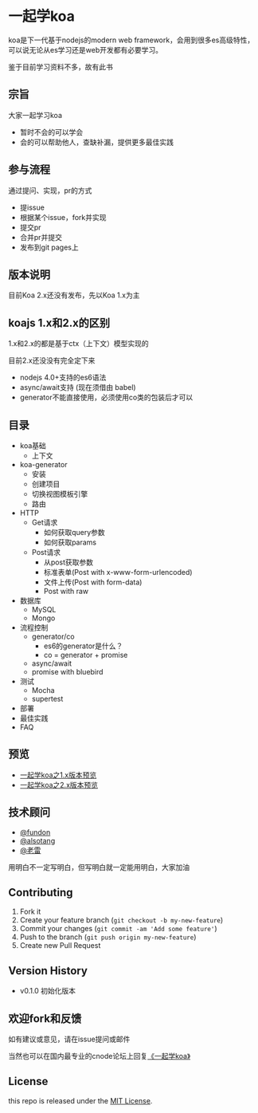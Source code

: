 # 一起学koa

koa是下一代基于nodejs的modern web framework，会用到很多es高级特性，可以说无论从es学习还是web开发都有必要学习。

鉴于目前学习资料不多，故有此书

## 宗旨

大家一起学习koa

- 暂时不会的可以学会
- 会的可以帮助他人，查缺补漏，提供更多最佳实践

## 参与流程

通过提问、实现，pr的方式

- 提issue
- 根据某个issue，fork并实现
- 提交pr
- 合并pr并提交
- 发布到git pages上

## 版本说明

目前Koa 2.x还没有发布，先以Koa 1.x为主

## koajs 1.x和2.x的区别

1.x和2.x的都是基于ctx（上下文）模型实现的

目前2.x还没没有完全定下来

- nodejs 4.0+支持的es6语法
- async/await支持 (现在须借由 babel)
- generator不能直接使用，必须使用co类的包装后才可以

## 目录

- koa基础
  * 上下文
- koa-generator
  * 安装
  * 创建项目
  * 切换视图模板引擎
  * 路由
- HTTP
  * Get请求
    + 如何获取query参数
    + 如何获取params
  * Post请求
    + 从post获取参数
    + 标准表单(Post with x-www-form-urlencoded)
    + 文件上传(Post with form-data)
    + Post with raw
- 数据库
  * MySQL
  * Mongo
- 流程控制
  * generator/co
    + es6的generator是什么？
    + co = generator + promise
  * async/await
  * promise with bluebird
- 测试
  * Mocha
  * supertest
- 部署
- 最佳实践
- FAQ

## 预览

- [一起学koa之1.x版本预览](http://base-n.github.io/koa-generator-examples/)
- [一起学koa之2.x版本预览](2.x.md)

## 技术顾问

- [@fundon](https://github.com/fundon)
- [@alsotang](https://github.com/alsotang)
- [@老雷](https://github.com/leizongmin)

用明白不一定写明白，但写明白就一定能用明白，大家加油

## Contributing

1. Fork it
2. Create your feature branch (`git checkout -b my-new-feature`)
3. Commit your changes (`git commit -am 'Add some feature'`)
4. Push to the branch (`git push origin my-new-feature`)
5. Create new Pull Request


## Version History

- v0.1.0 初始化版本

## 欢迎fork和反馈

如有建议或意见，请在issue提问或邮件

当然也可以在国内最专业的cnode论坛上回复[《一起学koa》](https://cnodejs.org/topic/5668e0a55af0e6ab3bf1a1d8)

## License

this repo is released under the [MIT
License](http://www.opensource.org/licenses/MIT).

